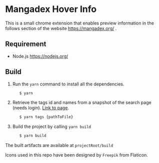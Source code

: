 # Mangadex Hover Info

This is a small chrome extension that enables preview 
information in the follows section of the website
https://mangadex.org/ .

## Requirement

* Node.js https://nodejs.org/

## Build

1. Run the `yarn` command to install all the dependencies.

    ```bash
       $ yarn
    ```
    
1. Retrieve the tags id and names from a snapshot of the search page (needs login). [Link to page](https://mangadex.org/search).

    ```bash
       $ yarn tags {pathToFile}
    ```    
    
1. Build the project by calling `yarn build`

    ```bash
       $ yarn build
    ```

The built artifacts are available at `projectRoot/build`

Icons used in this repo have been designed by `Freepik` from Flaticon.
